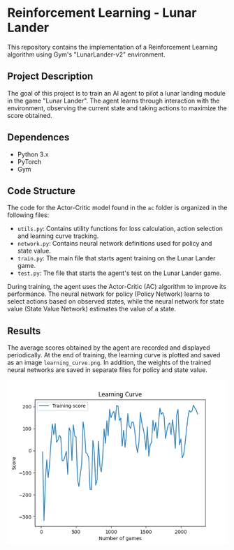 # Reinforcement Learning - Lunar Lander

This repository contains the implementation of a Reinforcement Learning algorithm using Gym's "LunarLander-v2" environment.

## Project Description

The goal of this project is to train an AI agent to pilot a lunar landing module in the game "Lunar Lander". The agent learns through interaction with the environment, observing the current state and taking actions to maximize the score obtained.

## Dependences

- Python 3.x
- PyTorch
- Gym

## Code Structure

The code for the Actor-Critic model found in the `ac` folder is organized in the following files:

- `utils.py`: Contains utility functions for loss calculation, action selection and learning curve tracking.
- `network.py`: Contains neural network definitions used for policy and state value.
- `train.py`: The main file that starts agent training on the Lunar Lander game.
- `test.py`: The file that starts the agent's test on the Lunar Lander game.

During training, the agent uses the Actor-Critic (AC) algorithm to improve its performance. The neural network for policy (Policy Network) learns to select actions based on observed states, while the neural network for state value (State Value Network) estimates the value of a state.

## Results

The average scores obtained by the agent are recorded and displayed periodically. At the end of training, the learning curve is plotted and saved as an image `learning_curve.png`. In addition, the weights of the trained neural networks are saved in separate files for policy and state value.

![Learning Curve obtained during training with Actor-Critic model](./learning_curve.png)
